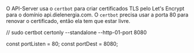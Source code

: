 O API-Server usa o `certbot` para criar certificados TLS pelo Let's Encrypt para o domínio api.dielenergia.com.
O `certbot` precisa usar a porta 80 para renovar o certificado, então ela tem que estar livre.

// sudo certbot certonly --standalone --http-01-port 8080

const portListen = 80;
const portDest = 8080;


